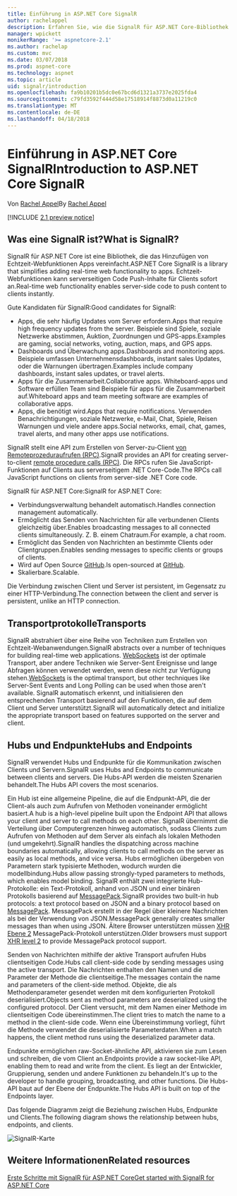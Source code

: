 ```yaml
---
title: Einführung in ASP.NET Core SignalR
author: rachelappel
description: Erfahren Sie, wie die SignalR für ASP.NET Core-Bibliothek vereinfacht die Echtzeit-Webfunktionen um apps hinzuzufügen.
manager: wpickett
monikerRange: '>= aspnetcore-2.1'
ms.author: rachelap
ms.custom: mvc
ms.date: 03/07/2018
ms.prod: aspnet-core
ms.technology: aspnet
ms.topic: article
uid: signalr/introduction
ms.openlocfilehash: fa9b10201b5dc0e67bcd6d1321a3737e2025fda4
ms.sourcegitcommit: c79fd3592f444d58e17518914f8873d0a11219c0
ms.translationtype: MT
ms.contentlocale: de-DE
ms.lasthandoff: 04/18/2018
---
```

# <a name="introduction-to-aspnet-core-signalr"></a><span data-ttu-id="8a8a7-103">Einführung in ASP.NET Core SignalR</span><span class="sxs-lookup"><span data-stu-id="8a8a7-103">Introduction to ASP.NET Core SignalR</span></span>

<span data-ttu-id="8a8a7-104">Von [Rachel Appel](https://twitter.com/rachelappel)</span><span class="sxs-lookup"><span data-stu-id="8a8a7-104">By [Rachel Appel](https://twitter.com/rachelappel)</span></span>


[!INCLUDE [2.1 preview notice](~/includes/2.1.md)]

## <a name="what-is-signalr"></a><span data-ttu-id="8a8a7-105">Was eine SignalR ist?</span><span class="sxs-lookup"><span data-stu-id="8a8a7-105">What is SignalR?</span></span>

<span data-ttu-id="8a8a7-106">SignalR für ASP.NET Core ist eine Bibliothek, die das Hinzufügen von Echtzeit-Webfunktionen Apps vereinfacht.</span><span class="sxs-lookup"><span data-stu-id="8a8a7-106">ASP.NET Core SignalR is a library that simplifies adding real-time web functionality to apps.</span></span> <span data-ttu-id="8a8a7-107">Echtzeit-Webfunktionen kann serverseitigen Code Push-Inhalte für Clients sofort an.</span><span class="sxs-lookup"><span data-stu-id="8a8a7-107">Real-time web functionality enables server-side code to push content to clients instantly.</span></span>

<span data-ttu-id="8a8a7-108">Gute Kandidaten für SignalR:</span><span class="sxs-lookup"><span data-stu-id="8a8a7-108">Good candidates for SignalR:</span></span>

* <span data-ttu-id="8a8a7-109">Apps, die sehr häufig Updates vom Server erfordern.</span><span class="sxs-lookup"><span data-stu-id="8a8a7-109">Apps that require high frequency updates from the server.</span></span> <span data-ttu-id="8a8a7-110">Beispiele sind Spiele, soziale Netzwerke abstimmen, Auktion, Zuordnungen und GPS-apps.</span><span class="sxs-lookup"><span data-stu-id="8a8a7-110">Examples are gaming, social networks, voting, auction, maps, and GPS apps.</span></span>
* <span data-ttu-id="8a8a7-111">Dashboards und Überwachung apps.</span><span class="sxs-lookup"><span data-stu-id="8a8a7-111">Dashboards and monitoring apps.</span></span> <span data-ttu-id="8a8a7-112">Beispiele umfassen Unternehmensdashboards, instant sales Updates, oder die Warnungen übertragen.</span><span class="sxs-lookup"><span data-stu-id="8a8a7-112">Examples include company dashboards, instant sales updates, or travel alerts.</span></span>
* <span data-ttu-id="8a8a7-113">Apps für die Zusammenarbeit.</span><span class="sxs-lookup"><span data-stu-id="8a8a7-113">Collaborative apps.</span></span> <span data-ttu-id="8a8a7-114">Whiteboard-apps und Software erfüllen Team sind Beispiele für apps für die Zusammenarbeit auf.</span><span class="sxs-lookup"><span data-stu-id="8a8a7-114">Whiteboard apps and team meeting software are examples of collaborative apps.</span></span>
* <span data-ttu-id="8a8a7-115">Apps, die benötigt wird.</span><span class="sxs-lookup"><span data-stu-id="8a8a7-115">Apps that require notifications.</span></span> <span data-ttu-id="8a8a7-116">Verwenden Benachrichtigungen, soziale Netzwerke, e-Mail, Chat, Spiele, Reisen Warnungen und viele andere apps.</span><span class="sxs-lookup"><span data-stu-id="8a8a7-116">Social networks, email, chat, games, travel alerts, and many other apps use notifications.</span></span>

<span data-ttu-id="8a8a7-117">SignalR stellt eine API zum Erstellen von Server-zu-Client [von Remoteprozeduraufrufen (RPC)](https://wikipedia.org/wiki/Remote_procedure_call).</span><span class="sxs-lookup"><span data-stu-id="8a8a7-117">SignalR provides an API for creating server-to-client [remote procedure calls (RPC)](https://wikipedia.org/wiki/Remote_procedure_call).</span></span> <span data-ttu-id="8a8a7-118">Die RPCs rufen Sie JavaScript-Funktionen auf Clients aus serverseitigem .NET Core-Code.</span><span class="sxs-lookup"><span data-stu-id="8a8a7-118">The RPCs call JavaScript functions on clients from server-side .NET Core code.</span></span>

<span data-ttu-id="8a8a7-119">SignalR für ASP.NET Core:</span><span class="sxs-lookup"><span data-stu-id="8a8a7-119">SignalR for ASP.NET Core:</span></span>

* <span data-ttu-id="8a8a7-120">Verbindungsverwaltung behandelt automatisch.</span><span class="sxs-lookup"><span data-stu-id="8a8a7-120">Handles connection management automatically.</span></span>
* <span data-ttu-id="8a8a7-121">Ermöglicht das Senden von Nachrichten für alle verbundenen Clients gleichzeitig über.</span><span class="sxs-lookup"><span data-stu-id="8a8a7-121">Enables broadcasting messages to all connected clients simultaneously.</span></span> <span data-ttu-id="8a8a7-122">Z. B. einem Chatraum.</span><span class="sxs-lookup"><span data-stu-id="8a8a7-122">For example, a chat room.</span></span>
* <span data-ttu-id="8a8a7-123">Ermöglicht das Senden von Nachrichten an bestimmte Clients oder Clientgruppen.</span><span class="sxs-lookup"><span data-stu-id="8a8a7-123">Enables sending messages to specific clients or groups of clients.</span></span>
* <span data-ttu-id="8a8a7-124">Wird auf Open Source [GitHub](https://github.com/aspnet/signalr).</span><span class="sxs-lookup"><span data-stu-id="8a8a7-124">Is open-sourced at [GitHub](https://github.com/aspnet/signalr).</span></span>
* <span data-ttu-id="8a8a7-125">Skalierbare.</span><span class="sxs-lookup"><span data-stu-id="8a8a7-125">Scalable.</span></span>

<span data-ttu-id="8a8a7-126">Die Verbindung zwischen Client und Server ist persistent, im Gegensatz zu einer HTTP-Verbindung.</span><span class="sxs-lookup"><span data-stu-id="8a8a7-126">The connection between the client and server is persistent, unlike an HTTP connection.</span></span>

## <a name="transports"></a><span data-ttu-id="8a8a7-127">Transportprotokolle</span><span class="sxs-lookup"><span data-stu-id="8a8a7-127">Transports</span></span>

<span data-ttu-id="8a8a7-128">SignalR abstrahiert über eine Reihe von Techniken zum Erstellen von Echtzeit-Webanwendungen.</span><span class="sxs-lookup"><span data-stu-id="8a8a7-128">SignalR abstracts over a number of techniques for building real-time web applications.</span></span> <span data-ttu-id="8a8a7-129">[WebSockets](https://tools.ietf.org/html/rfc7118) ist der optimale Transport, aber andere Techniken wie Server-Sent Ereignisse und lange Abfragen können verwendet werden, wenn diese nicht zur Verfügung stehen.</span><span class="sxs-lookup"><span data-stu-id="8a8a7-129">[WebSockets](https://tools.ietf.org/html/rfc7118) is the optimal transport, but other techniques like Server-Sent Events and Long Polling can be used when those aren't available.</span></span> <span data-ttu-id="8a8a7-130">SignalR automatisch erkennt, und initialisieren den entsprechenden Transport basierend auf den Funktionen, die auf dem Client und Server unterstützt.</span><span class="sxs-lookup"><span data-stu-id="8a8a7-130">SignalR will automatically detect and initialize the appropriate transport based on features supported on the server and client.</span></span>

## <a name="hubs-and-endpoints"></a><span data-ttu-id="8a8a7-131">Hubs und Endpunkte</span><span class="sxs-lookup"><span data-stu-id="8a8a7-131">Hubs and Endpoints</span></span>

<span data-ttu-id="8a8a7-132">SignalR verwendet Hubs und Endpunkte für die Kommunikation zwischen Clients und Servern.</span><span class="sxs-lookup"><span data-stu-id="8a8a7-132">SignalR uses Hubs and Endpoints to communicate between clients and servers.</span></span> <span data-ttu-id="8a8a7-133">Die Hubs-API werden die meisten Szenarien behandelt.</span><span class="sxs-lookup"><span data-stu-id="8a8a7-133">The Hubs API covers the most scenarios.</span></span>

<span data-ttu-id="8a8a7-134">Ein Hub ist eine allgemeine Pipeline, die auf die Endpunkt-API, die der Client-als auch zum Aufrufen von Methoden voneinander ermöglicht basiert.</span><span class="sxs-lookup"><span data-stu-id="8a8a7-134">A hub is a high-level pipeline built upon the Endpoint API that allows your client and server to call methods on each other.</span></span> <span data-ttu-id="8a8a7-135">SignalR übernimmt die Verteilung über Computergrenzen hinweg automatisch, sodass Clients zum Aufrufen von Methoden auf dem Server als einfach als lokalen Methoden (und umgekehrt).</span><span class="sxs-lookup"><span data-stu-id="8a8a7-135">SignalR handles the dispatching across machine boundaries automatically, allowing clients to call methods on the server as easily as local methods, and vice versa.</span></span> <span data-ttu-id="8a8a7-136">Hubs ermöglichen übergeben von Parametern stark typisierte Methoden, wodurch wurden die modellbindung.</span><span class="sxs-lookup"><span data-stu-id="8a8a7-136">Hubs allow passing strongly-typed parameters to methods, which enables model binding.</span></span> <span data-ttu-id="8a8a7-137">SignalR enthält zwei integrierte Hub-Protokolle: ein Text-Protokoll, anhand von JSON und einer binären Protokolls basierend auf [MessagePack](https://msgpack.org/).</span><span class="sxs-lookup"><span data-stu-id="8a8a7-137">SignalR provides two built-in hub protocols: a text protocol based on JSON and a binary protocol based on [MessagePack](https://msgpack.org/).</span></span>  <span data-ttu-id="8a8a7-138">MessagePack erstellt in der Regel über kleinere Nachrichten als bei der Verwendung von JSON.</span><span class="sxs-lookup"><span data-stu-id="8a8a7-138">MessagePack generally creates smaller messages than when using JSON.</span></span> <span data-ttu-id="8a8a7-139">Ältere Browser unterstützen müssen [XHR Ebene 2](https://caniuse.com/#feat=xhr2) MessagePack-Protokoll unterstützen.</span><span class="sxs-lookup"><span data-stu-id="8a8a7-139">Older browsers must support [XHR level 2](https://caniuse.com/#feat=xhr2) to provide MessagePack protocol support.</span></span>

<span data-ttu-id="8a8a7-140">Senden von Nachrichten mithilfe der aktive Transport aufrufen Hubs clientseitigen Code.</span><span class="sxs-lookup"><span data-stu-id="8a8a7-140">Hubs call client-side code by sending messages using the active transport.</span></span> <span data-ttu-id="8a8a7-141">Die Nachrichten enthalten den Namen und die Parameter der Methode die clientseitige.</span><span class="sxs-lookup"><span data-stu-id="8a8a7-141">The messages contain the name and parameters of the client-side method.</span></span> <span data-ttu-id="8a8a7-142">Objekte, die als Methodenparameter gesendet werden mit dem konfigurierten Protokoll deserialisiert.</span><span class="sxs-lookup"><span data-stu-id="8a8a7-142">Objects sent as method parameters are deserialized using the configured protocol.</span></span> <span data-ttu-id="8a8a7-143">Der Client versucht, mit dem Namen einer Methode im clientseitigen Code übereinstimmen.</span><span class="sxs-lookup"><span data-stu-id="8a8a7-143">The client tries to match the name to a method in the client-side code.</span></span> <span data-ttu-id="8a8a7-144">Wenn eine Übereinstimmung vorliegt, führt die Methode verwendet die deserialisierte Parameterdaten.</span><span class="sxs-lookup"><span data-stu-id="8a8a7-144">When a match happens, the client method runs using the deserialized parameter data.</span></span>

<span data-ttu-id="8a8a7-145">Endpunkte ermöglichen raw-Socket-ähnliche API, aktivieren sie zum Lesen und schreiben, die vom Client an.</span><span class="sxs-lookup"><span data-stu-id="8a8a7-145">Endpoints provide a raw socket-like API, enabling them to read and write from the client.</span></span> <span data-ttu-id="8a8a7-146">Es liegt an der Entwickler, Gruppierung, senden und andere Funktionen zu behandeln.</span><span class="sxs-lookup"><span data-stu-id="8a8a7-146">It's up to the developer to handle grouping, broadcasting, and other functions.</span></span> <span data-ttu-id="8a8a7-147">Die Hubs-API baut auf der Ebene der Endpunkte.</span><span class="sxs-lookup"><span data-stu-id="8a8a7-147">The Hubs API is built on top of the Endpoints layer.</span></span>

<span data-ttu-id="8a8a7-148">Das folgende Diagramm zeigt die Beziehung zwischen Hubs, Endpunkte und Clients.</span><span class="sxs-lookup"><span data-stu-id="8a8a7-148">The following diagram shows the relationship between hubs, endpoints, and clients.</span></span>

![SignalR-Karte](introduction/_static/signalr-core-architecture.png)

## <a name="related-resources"></a><span data-ttu-id="8a8a7-150">Weitere Informationen</span><span class="sxs-lookup"><span data-stu-id="8a8a7-150">Related resources</span></span>

[<span data-ttu-id="8a8a7-151">Erste Schritte mit SignalR für ASP.NET Core</span><span class="sxs-lookup"><span data-stu-id="8a8a7-151">Get started with SignalR for ASP.NET Core</span></span>](xref:signalr/get-started)
